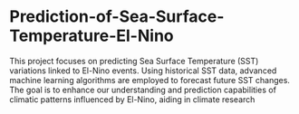 # Prediction-of-Sea-Surface-Temperature-El-Nino
This project focuses on predicting Sea Surface Temperature (SST) variations linked to El-Nino events. Using historical SST data, advanced machine learning algorithms are employed to forecast future SST changes. The goal is to enhance our understanding and prediction capabilities of climatic patterns influenced by El-Nino, aiding in climate research
